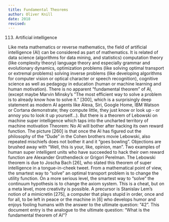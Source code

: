 ```yaml
---
title: Fundamental Theorems
author: Oliver Knill
date: 2018
revised:
---
```


113. Artificial intelligence 

Like meta mathematics or reverse mathematics, the field of artificial intelligence (AI) can be considered as part of mathematics. It is related of data science (algorithms for data mining, and statistics) computation theory (like complexity theory) language theory and especially grammar and evolutionary dynamics, optimization problems (like solving optimal transport or extremal problems) solving inverse problems (like developing algorithms for computer vision or optical character or speech recognition), cognitive science as well as pedagogy in education (human or machine learning and human motivation). There is no apparent “fundamental theorem” of AI, (except maybe Marvin Minsky’s ”The most efficient way to solve a problem is to already know how to solve it.” [300], which is a surprisingly deep statement as modern AI agents like Alexa, Siri, Google Home, IBM Watson or Cortana demonstrate; they compute little, they just know or look up - or annoy you to look it up yourself...). But there is a theorem of Lebowski on machine super intelligence which taps into the uncharted territory of machine motivation Theorem: No AI will bother after hacking its own reward function. The picture [260] is that once the AI has figured out the philosophy of the “Dude” in the Cohen brothers movie Lebowski, also repeated mischiefs does not bother it and it “goes bowling”. Objections are brushed away with “Well, this is your, like, opinion, man”. Two examples of human super intelligent units who have succeeded to hack their own reward function are Alexander Grothendieck or Grigori Perelman. The Lebowski theorem is due to Joscha Bach [26], who stated this theorem of super intelligence in a tongue-in-cheek tweet. From a mathematical point of view, the smartest way to “solve” an optimal transport problem is to change the utility function. On a more serious level, the smartest way to “solve” the continuum hypothesis is to change the axiom system. This is a cheat, but on a meta level, more creativity is possible. A precursor is Stanislav Lem’s notion of a mimicretin [275], a computer that plays stupid in order, once and for all, to be left in peace or the machine in [6] who develops humor and enjoys fooling humans with the answer to the ultimate question: ”42”. This document entry is the analogue to the ultimate question: “What is the fundamental theorem of AI”?


